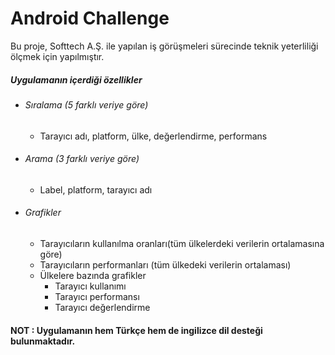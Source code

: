 # Android Challenge
Bu proje, Softtech A.Ş. ile yapılan iş görüşmeleri sürecinde teknik yeterliliği ölçmek için yapılmıştır.

##### Uygulamanın içerdiği özellikler

  - ###### Sıralama (5 farklı veriye göre)
    - Tarayıcı adı, platform, ülke, değerlendirme, performans
  - ###### Arama (3 farklı veriye göre)
    - Label, platform, tarayıcı adı
  - ###### Grafikler
    - Tarayıcıların kullanılma oranları(tüm ülkelerdeki verilerin ortalamasına göre)
    - Tarayıcıların performanları (tüm ülkedeki verilerin ortalaması)
    - Ülkelere bazında grafikler
        - Tarayıcı kullanımı
        - Tarayıcı performansı
        - Tarayıcı değerlendirme
#### NOT : Uygulamanın hem Türkçe hem de ingilizce dil desteği bulunmaktadır.
